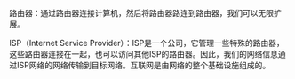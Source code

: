 路由器：通过路由器连接计算机，然后将路由器路连到路由器，我们可以无限扩展。

ISP（Internet Service Provider）：ISP是一个公司，它管理一些特殊的路由器，这些路由器连接在一起，也可以访问其他ISP的路由器。因此，我们的网络信息通过ISP网络的网络传输到目标网络。互联网是由网络的整个基础设施组成的。

